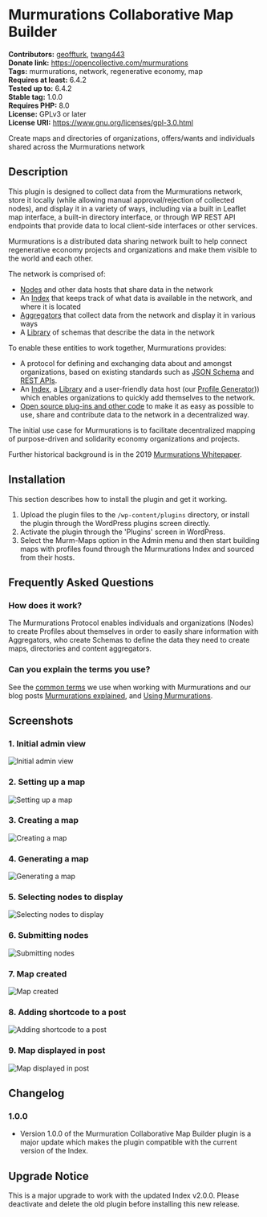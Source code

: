 # Murmurations Collaborative Map Builder #
**Contributors:** [geoffturk](https://profiles.wordpress.org/geoffturk/), [twang443](https://profiles.wordpress.org/twang443/)  
**Donate link:** https://opencollective.com/murmurations  
**Tags:** murmurations, network, regenerative economy, map  
**Requires at least:** 6.4.2  
**Tested up to:** 6.4.2  
**Stable tag:** 1.0.0  
**Requires PHP:** 8.0  
**License:** GPLv3 or later  
**License URI:** https://www.gnu.org/licenses/gpl-3.0.html  

Create maps and directories of organizations, offers/wants and individuals shared across the Murmurations network

## Description ##

This plugin is designed to collect data from the Murmurations network, store it locally (while allowing manual approval/rejection of collected nodes), and display it in a variety of ways, including via a built in Leaflet map interface, a built-in directory interface, or through WP REST API endpoints that provide data to local client-side interfaces or other services.

Murmurations is a distributed data sharing network built to help connect regenerative economy projects and organizations and make them visible to the world and each other.

The network is comprised of:

- [Nodes](https://docs.murmurations.network/about/common-terms.html#node) and other data hosts that share data in the network
- An [Index](https://docs.murmurations.network/about/common-terms.html#index) that keeps track of what data is available in the network, and where it is located
- [Aggregators](https://docs.murmurations.network/about/common-terms.html#aggregator) that collect data from the network and display it in various ways
- A [Library](https://docs.murmurations.network/about/common-terms.html#library) of schemas that describe the data in the network

To enable these entities to work together, Murmurations provides:

- A protocol for defining and exchanging data about and amongst organizations, based on existing standards such as [JSON Schema](https://json-schema.org/understanding-json-schema/) and [REST APIs](https://www.redhat.com/en/topics/api/what-is-a-rest-api).
- An [Index](https://index.murmurations.network/v2/nodes), a [Library](https://library.murmurations.network/v2/schemas) and a user-friendly data host (our [Profile Generator](https://tools.murmurations.network/profile-generator))) which enables organizations to quickly add themselves to the network.
- [Open source plug-ins and other code](https://github.com/MurmurationsNetwork) to make it as easy as possible to use, share and contribute data to the network in a decentralized way.

The initial use case for Murmurations is to facilitate decentralized mapping of purpose-driven and solidarity economy organizations and projects.

Further historical background is in the 2019 [Murmurations Whitepaper](https://murmurations.network/wp-content/uploads/2019/09/murmurations-white-paper-v0.1.0.pdf).

## Installation ##

This section describes how to install the plugin and get it working.

1. Upload the plugin files to the `/wp-content/plugins` directory, or install the plugin through the WordPress plugins screen directly.
2. Activate the plugin through the 'Plugins' screen in WordPress.
3. Select the Murm-Maps option in the Admin menu and then start building maps with profiles found through the Murmurations Index and sourced from their hosts.

## Frequently Asked Questions ##

### How does it work? ###

The Murmurations Protocol enables individuals and organizations (Nodes) to create Profiles about themselves in order to easily share information with Aggregators, who create Schemas to define the data they need to create maps, directories and content aggregators.

### Can you explain the terms you use? ###

See the [common terms](https://docs.murmurations.network/about/common-terms.html) we use when working with Murmurations and our blog posts [Murmurations explained](https://murmurations.network/2022/07/07/murmurations-explained), and [Using Murmurations](https://murmurations.network/2022/07/12/using-murmurations).

## Screenshots ##

### 1. Initial admin view ###
![Initial admin view](assets/screenshot-1.png)


### 2. Setting up a map ###
![Setting up a map](assets/screenshot-2.png)


### 3. Creating a map ###
![Creating a map](assets/screenshot-3.png)


### 4. Generating a map ###
![Generating a map](assets/screenshot-4.png)


### 5. Selecting nodes to display ###
![Selecting nodes to display](assets/screenshot-5.png)


### 6. Submitting nodes ###
![Submitting nodes](assets/screenshot-6.png)


### 7. Map created ###
![Map created](assets/screenshot-7.png)


### 8. Adding shortcode to a post ###
![Adding shortcode to a post](assets/screenshot-8.png)


### 9. Map displayed in post ###
![Map displayed in post](assets/screenshot-9.png)


## Changelog ##

### 1.0.0 ###

* Version 1.0.0 of the Murmuration Collaborative Map Builder plugin is a major update which makes the plugin compatible with the current version of the Index.

## Upgrade Notice ##

This is a major upgrade to work with the updated Index v2.0.0. Please deactivate and delete the old plugin before installing this new release.
